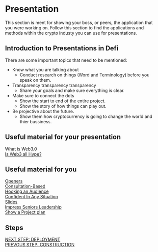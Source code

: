 # Presentation
This section is ment for showing your boss, or peers, the application that you were working on. Follow this section to find the applications and methods within the crypto industy you can use for presentations.

## Introduction to Presentations in Defi

There are some important topics that need to be mentioned: 
* Know what you are talking about
  - Conduct research on things (Word and Terminology) before you speak on them.
* Transparency transparency transparency
  - Share your goals and make sure everything is clear.
* Make sure to connect the dots
  - Show the start to end of the entire project. 
  - Show the story of how things can play out.
* Be projective about the future.
  - Show them how cryptocurrency is going to change the world and thier bussiness.


## Useful material for your presentation
[What is Web3.0](https://youtu.be/nHhAEkG1y2U)<br/>
[Is Web3 all Hype?](https://youtu.be/wHTcrmhskto)


## Useful material for you
[Openers](https://youtu.be/dEDcc0aCjaA)<br/>
[Consultation-Based](https://youtu.be/PgOD1j2DhNg)<br/>
[Hooking an Audience](https://youtu.be/k8GvTgWtR7o)<br/>
[Confident In Any Situation](https://youtu.be/KmOAznOQX-g)<br/>
[Slides](https://youtu.be/XA1o5rvy8r4)<br/>
[Impress Seniors Leadership](https://youtu.be/soZBrFglqtc)<br/>
[Show a Project plan](https://youtu.be/iSg_0tsqCkM)<br/>

## Steps
[NEXT STEP: DEPLOYMENT](https://github.com/SageJames/Web3-Hub/tree/main/Pipeline/Deployment)<br/>
[PREVOUS STEP: CONSTRUCTION](https://github.com/SageJames/Web3-Hub/tree/main/Pipeline/Construction)



